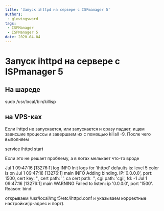 ```yaml
---
title: 'Запуск ihttpd на сервере с ISPmanager 5'
authors:
 - glowingsword
tags:
 - ISPManager
 - ISPManager 5
date: 2020-04-04
---
```

# Запуск ihttpd на сервере с ISPmanager 5

## На шареде

sudo /usr/local/bin/killisp

## на VPS-ках

Если ihttpd не запускается, или запускается и сразу падает, ищем
зависшие процессы и завершаем их с помощью killall -9. После чего
выполняем

service ihttpd start

Если это не решает проблему, а в логах мелькает что-то вроде

Jul 1 09:47:16 \[13276:1\] log INFO Init logs for 'ihttpd' defaults is:
level 5 color is on Jul 1 09:47:16 \[13276:1\] main INFO Adding binding.
IP:'0.0.0.0', port: 1500, cert key: '', cert path: '', ca cert path: '',
cgi path: 'cgi', fd: -1 Jul 1 09:47:16 \[13276:1\] main WARNING Failed
to listen: ip '0.0.0.0', port '1500'. Reason: bind

открываем /usr/local/mgr5/etc/ihttpd.conf и указываем корректные
настройки(ip-адрес и порт).
